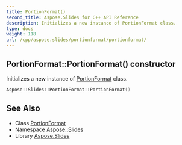 ```yaml
---
title: PortionFormat()
second_title: Aspose.Slides for C++ API Reference
description: Initializes a new instance of PortionFormat class.
type: docs
weight: 118
url: /cpp/aspose.slides/portionformat/portionformat/
---
```

## PortionFormat::PortionFormat() constructor


Initializes a new instance of [PortionFormat](../) class.

```cpp
Aspose::Slides::PortionFormat::PortionFormat()
```

## See Also

* Class [PortionFormat](./)
* Namespace [Aspose::Slides](../)
* Library [Aspose.Slides](../../)